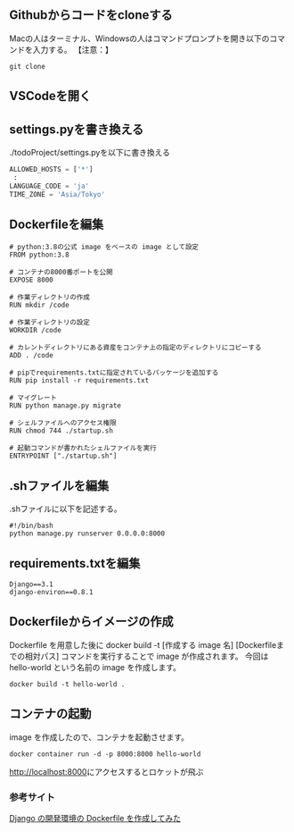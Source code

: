 ## Githubからコードをcloneする
Macの人はターミナル、Windowsの人はコマンドプロンプトを開き以下のコマンドを入力する。
【注意：】

```
git clone 
```

## VSCodeを開く



## settings.pyを書き換える
./todoProject/settings.pyを以下に書き換える

```python:./todoProject/settings.py
ALLOWED_HOSTS = ['*']
 :
LANGUAGE_CODE = 'ja'
TIME_ZONE = 'Asia/Tokyo'
```

## Dockerfileを編集

```
# python:3.8の公式 image をベースの image として設定
FROM python:3.8

# コンテナの8000番ポートを公開
EXPOSE 8000

# 作業ディレクトリの作成
RUN mkdir /code

# 作業ディレクトリの設定
WORKDIR /code

# カレントディレクトリにある資産をコンテナ上の指定のディレクトリにコピーする
ADD . /code

# pipでrequirements.txtに指定されているパッケージを追加する
RUN pip install -r requirements.txt

# マイグレート
RUN python manage.py migrate

# シェルファイルへのアクセス権限
RUN chmod 744 ./startup.sh

# 起動コマンドが書かれたシェルファイルを実行
ENTRYPOINT ["./startup.sh"]
```

## .shファイルを編集
.shファイルに以下を記述する。

```
#!/bin/bash
python manage.py runserver 0.0.0.0:8000
```

## requirements.txtを編集

```
Django==3.1
django-environ==0.8.1
```

## Dockerfileからイメージの作成
Dockerfile を用意した後に docker build -t [作成する image 名] [Dockerfileまでの相対パス] コマンドを実行することで image が作成されます。
今回は hello-world という名前の image を作成します。

```
docker build -t hello-world .
```


## コンテナの起動
image を作成したので、コンテナを起動させます。

```
docker container run -d -p 8000:8000 hello-world
```

[http://localhost:8000](http://localhost:8000)にアクセスするとロケットが飛ぶ


### 参考サイト
[Django の開発環境の Dockerfile を作成してみた](https://qiita.com/sugurutakahashi12345/items/6d68e6bb9163961a8d4d)













